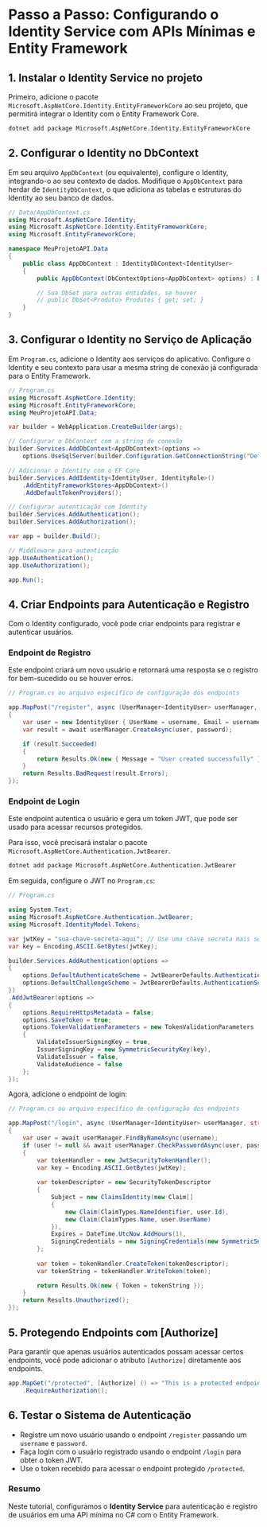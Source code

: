 # Passo a Passo: Configurando o Identity Service com APIs Mínimas e Entity Framework

## 1. **Instalar o Identity Service no projeto**

Primeiro, adicione o pacote `Microsoft.AspNetCore.Identity.EntityFrameworkCore` ao seu projeto, que permitirá integrar o Identity com o Entity Framework Core.

```bash
dotnet add package Microsoft.AspNetCore.Identity.EntityFrameworkCore
```

## 2. **Configurar o Identity no DbContext**

Em seu arquivo `AppDbContext` (ou equivalente), configure o Identity, integrando-o ao seu contexto de dados. Modifique o `AppDbContext` para herdar de `IdentityDbContext`, o que adiciona as tabelas e estruturas do Identity ao seu banco de dados.

```csharp
// Data/AppDbContext.cs
using Microsoft.AspNetCore.Identity;
using Microsoft.AspNetCore.Identity.EntityFrameworkCore;
using Microsoft.EntityFrameworkCore;

namespace MeuProjetoAPI.Data
{
    public class AppDbContext : IdentityDbContext<IdentityUser>
    {
        public AppDbContext(DbContextOptions<AppDbContext> options) : base(options) { }

        // Sua DbSet para outras entidades, se houver
        // public DbSet<Produto> Produtos { get; set; }
    }
}
```

## 3. **Configurar o Identity no Serviço de Aplicação**

Em `Program.cs`, adicione o Identity aos serviços do aplicativo. Configure o Identity e seu contexto para usar a mesma string de conexão já configurada para o Entity Framework.

```csharp
// Program.cs
using Microsoft.AspNetCore.Identity;
using Microsoft.EntityFrameworkCore;
using MeuProjetoAPI.Data;

var builder = WebApplication.CreateBuilder(args);

// Configurar o DbContext com a string de conexão
builder.Services.AddDbContext<AppDbContext>(options =>
    options.UseSqlServer(builder.Configuration.GetConnectionString("DefaultConnection")));

// Adicionar o Identity com o EF Core
builder.Services.AddIdentity<IdentityUser, IdentityRole>()
    .AddEntityFrameworkStores<AppDbContext>()
    .AddDefaultTokenProviders();

// Configurar autenticação com Identity
builder.Services.AddAuthentication();
builder.Services.AddAuthorization();

var app = builder.Build();

// Middleware para autenticação
app.UseAuthentication();
app.UseAuthorization();

app.Run();
```

## 4. **Criar Endpoints para Autenticação e Registro**

Com o Identity configurado, você pode criar endpoints para registrar e autenticar usuários.

### Endpoint de Registro

Este endpoint criará um novo usuário e retornará uma resposta se o registro for bem-sucedido ou se houver erros.

```csharp
// Program.cs ou arquivo específico de configuração dos endpoints

app.MapPost("/register", async (UserManager<IdentityUser> userManager, string username, string password) =>
{
    var user = new IdentityUser { UserName = username, Email = username };
    var result = await userManager.CreateAsync(user, password);

    if (result.Succeeded)
    {
        return Results.Ok(new { Message = "User created successfully" });
    }
    return Results.BadRequest(result.Errors);
});
```

### Endpoint de Login

Este endpoint autentica o usuário e gera um token JWT, que pode ser usado para acessar recursos protegidos.

Para isso, você precisará instalar o pacote `Microsoft.AspNetCore.Authentication.JwtBearer`.

```bash
dotnet add package Microsoft.AspNetCore.Authentication.JwtBearer
```

Em seguida, configure o JWT no `Program.cs`:

```csharp
// Program.cs

using System.Text;
using Microsoft.AspNetCore.Authentication.JwtBearer;
using Microsoft.IdentityModel.Tokens;

var jwtKey = "sua-chave-secreta-aqui"; // Use uma chave secreta mais segura e longa
var key = Encoding.ASCII.GetBytes(jwtKey);

builder.Services.AddAuthentication(options =>
{
    options.DefaultAuthenticateScheme = JwtBearerDefaults.AuthenticationScheme;
    options.DefaultChallengeScheme = JwtBearerDefaults.AuthenticationScheme;
})
.AddJwtBearer(options =>
{
    options.RequireHttpsMetadata = false;
    options.SaveToken = true;
    options.TokenValidationParameters = new TokenValidationParameters
    {
        ValidateIssuerSigningKey = true,
        IssuerSigningKey = new SymmetricSecurityKey(key),
        ValidateIssuer = false,
        ValidateAudience = false
    };
});
```

Agora, adicione o endpoint de login:

```csharp
// Program.cs ou arquivo específico de configuração dos endpoints

app.MapPost("/login", async (UserManager<IdentityUser> userManager, string username, string password) =>
{
    var user = await userManager.FindByNameAsync(username);
    if (user != null && await userManager.CheckPasswordAsync(user, password))
    {
        var tokenHandler = new JwtSecurityTokenHandler();
        var key = Encoding.ASCII.GetBytes(jwtKey);
        
        var tokenDescriptor = new SecurityTokenDescriptor
        {
            Subject = new ClaimsIdentity(new Claim[]
            {
                new Claim(ClaimTypes.NameIdentifier, user.Id),
                new Claim(ClaimTypes.Name, user.UserName)
            }),
            Expires = DateTime.UtcNow.AddHours(1),
            SigningCredentials = new SigningCredentials(new SymmetricSecurityKey(key), SecurityAlgorithms.HmacSha256Signature)
        };
        
        var token = tokenHandler.CreateToken(tokenDescriptor);
        var tokenString = tokenHandler.WriteToken(token);

        return Results.Ok(new { Token = tokenString });
    }
    return Results.Unauthorized();
});
```

## 5. **Protegendo Endpoints com [Authorize]**

Para garantir que apenas usuários autenticados possam acessar certos endpoints, você pode adicionar o atributo `[Authorize]` diretamente aos endpoints.

```csharp
app.MapGet("/protected", [Authorize] () => "This is a protected endpoint")
    .RequireAuthorization();
```

## 6. **Testar o Sistema de Autenticação**

- Registre um novo usuário usando o endpoint `/register` passando um `username` e `password`.
- Faça login com o usuário registrado usando o endpoint `/login` para obter o token JWT.
- Use o token recebido para acessar o endpoint protegido `/protected`.

### Resumo

Neste tutorial, configuramos o **Identity Service** para autenticação e registro de usuários em uma API mínima no C# com o Entity Framework.
